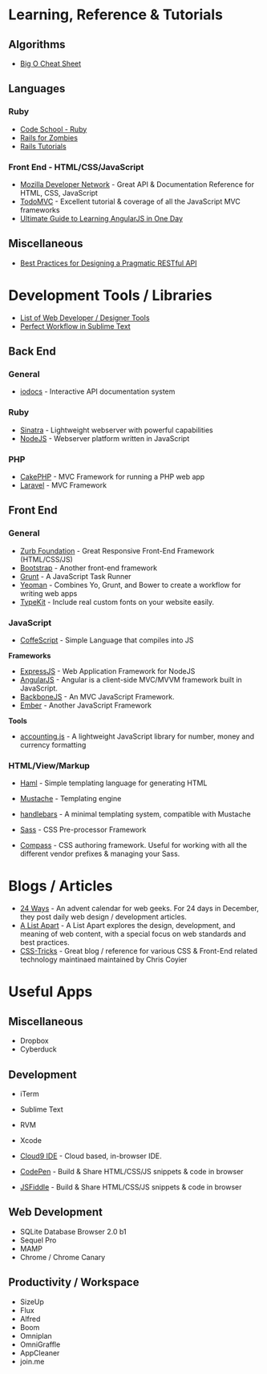 # Learning, Reference & Tutorials

## Algorithms
* [Big O Cheat Sheet](http://bigocheatsheet.com/)

## Languages

### Ruby

* [Code School - Ruby](https://www.codeschool.com/paths/ruby)
* [Rails for Zombies](http://railsforzombies.org/)
* [Rails Tutorials](http://ruby.railstutorial.org/)

### Front End - HTML/CSS/JavaScript
* [Mozilla Developer Network](https://developer.mozilla.org/en-US/docs/Web) - Great API & Documentation Reference for HTML, CSS, JavaScript
* [TodoMVC](http://todomvc.com/) - Excellent tutorial & coverage of all the JavaScript MVC frameworks
* [Ultimate Guide to Learning AngularJS in One Day](http://toddmotto.com/ultimate-guide-to-learning-angular-js-in-one-day/)


## Miscellaneous
* [Best Practices for Designing a Pragmatic RESTful API](http://www.vinaysahni.com/best-practices-for-a-pragmatic-restful-api)

# Development Tools / Libraries
* [List of Web Developer / Designer Tools](http://www.designyourway.net/blog/resources/if-youre-a-web-designer-or-web-developer-youll-want-these-new-resources/)
* [Perfect Workflow in Sublime Text](https://tutsplus.com/course/improve-workflow-in-sublime-text-2/)

## Back End

### General
* [iodocs](https://github.com/mashery/iodocs) - Interactive API documentation system

### Ruby 
* [Sinatra](http://www.sinatrarb.com/) - Lightweight webserver with powerful capabilities
* [NodeJS](http://nodejs.org/) - Webserver platform written in JavaScript

### PHP
* [CakePHP](http://cakephp.org/) - MVC Framework for running a PHP web app
* [Laravel](http://laravel.com/) - MVC Framework

## Front End

### General
* [Zurb Foundation](http://foundation.zurb.com/) - Great Responsive Front-End Framework (HTML/CSS/JS)
* [Bootstrap](http://getbootstrap.com/) - Another front-end framework
* [Grunt](http://gruntjs.com/) - A JavaScript Task Runner
* [Yeoman](http://yeoman.io/) - Combines Yo, Grunt, and Bower to create a workflow for writing web apps
* [TypeKit](https://typekit.com/) - Include real custom fonts on your website easily.

### JavaScript

* [CoffeScript](http://coffeescript.org/) - Simple Language that compiles into JS

**Frameworks**
* [ExpressJS](http://expressjs.com/) - Web Application Framework for NodeJS
* [AngularJS](http://angularjs.org/) - Angular is a client-side MVC/MVVM framework built in JavaScript.
* [BackboneJS](http://backbonejs.org/) - An MVC JavaScript Framework.
* [Ember](http://emberjs.com/) - Another JavaScript Framework

**Tools**
* [accounting.js](https://github.com/josscrowcroft/accounting.js) - A lightweight JavaScript library for number, money and currency formatting


### HTML/View/Markup
* [Haml](http://haml.info/) - Simple templating language for generating HTML
* [Mustache](http://mustache.github.io/) - Templating engine
* [handlebars](http://handlebarsjs.com/) - A minimal templating system, compatible with Mustache


* [Sass](http://sass-lang.com/) - CSS Pre-processor Framework
* [Compass](http://compass-style.org/) - CSS authoring framework. Useful for working with all the different vendor prefixes & managing your Sass.


# Blogs / Articles

* [24 Ways](http://24ways.org/) - An advent calendar for web geeks. For 24 days in December, they post daily web design / development articles.
* [A List Apart](http://alistapart.com/) - A List Apart explores the design, development, and meaning of web content, with a special focus on web standards and best practices.
* [CSS-Tricks](http://css-tricks.com/) - Great blog / reference for various CSS & Front-End related technology maintinaed maintained by Chris Coyier


# Useful Apps



## Miscellaneous

* Dropbox
* Cyberduck

## Development

* iTerm
* Sublime Text
* RVM

* Xcode

* [Cloud9 IDE](https://c9.io/) - Cloud based, in-browser IDE.

* [CodePen](http://codepen.io/) - Build & Share HTML/CSS/JS snippets & code in browser
* [JSFiddle](http://jsfiddle.net/) - Build & Share HTML/CSS/JS snippets & code in browser

## Web Development
* SQLite Database Browser 2.0 b1
* Sequel Pro
* MAMP 
* Chrome / Chrome Canary


## Productivity / Workspace

* SizeUp
* Flux
* Alfred
* Boom
* Omniplan
* OmniGraffle
* AppCleaner
* join.me